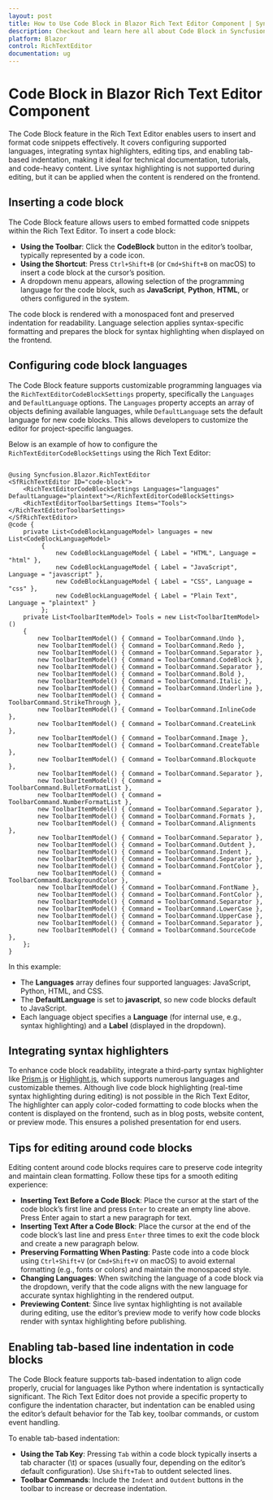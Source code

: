 ```yaml
---
layout: post
title: How to Use Code Block in Blazor Rich Text Editor Component | Syncfusion
description: Checkout and learn here all about Code Block in Syncfusion Blazor Rich Text Editor component and much more.
platform: Blazor
control: RichTextEditor
documentation: ug
---
```


# Code Block in Blazor Rich Text Editor Component

The Code Block feature in the Rich Text Editor enables users to insert and format code snippets effectively. It covers configuring supported languages, integrating syntax highlighters, editing tips, and enabling tab-based indentation, making it ideal for technical documentation, tutorials, and code-heavy content. Live syntax highlighting is not supported during editing, but it can be applied when the content is rendered on the frontend.

## Inserting a code block

The Code Block feature allows users to embed formatted code snippets within the Rich Text Editor. To insert a code block:

- **Using the Toolbar**: Click the **CodeBlock** button in the editor’s toolbar, typically represented by a code icon.
- **Using the Shortcut**: Press `Ctrl+Shift+B` (or `Cmd+Shift+B` on macOS) to insert a code block at the cursor’s position.
- A dropdown menu appears, allowing selection of the programming language for the code block, such as **JavaScript**, **Python**, **HTML**, or others configured in the system.

The code block is rendered with a monospaced font and preserved indentation for readability. Language selection applies syntax-specific formatting and prepares the block for syntax highlighting when displayed on the frontend.

## Configuring code block languages

The Code Block feature supports customizable programming languages via the `RichTextEditorCodeBlockSettings` property, specifically the `Languages` and `DefaultLanguage` options. The `Languages` property accepts an array of objects defining available languages, while `DefaultLanguage` sets the default language for new code blocks. This allows developers to customize the editor for project-specific languages.

Below is an example of how to configure the `RichTextEditorCodeBlockSettings` using the Rich Text Editor:

```cshtml

@using Syncfusion.Blazor.RichTextEditor
<SfRichTextEditor ID="code-block">
    <RichTextEditorCodeBlockSettings Languages="languages" DefaultLanguage="plaintext"></RichTextEditorCodeBlockSettings>
    <RichTextEditorToolbarSettings Items="Tools"></RichTextEditorToolbarSettings>
</SfRichTextEditor>
@code {
    private List<CodeBlockLanguageModel> languages = new List<CodeBlockLanguageModel>
         {
             new CodeBlockLanguageModel { Label = "HTML", Language = "html" },
             new CodeBlockLanguageModel { Label = "JavaScript", Language = "javascript" },
             new CodeBlockLanguageModel { Label = "CSS", Language = "css" },
             new CodeBlockLanguageModel { Label = "Plain Text", Language = "plaintext" }
         };
    private List<ToolbarItemModel> Tools = new List<ToolbarItemModel>()
    {
        new ToolbarItemModel() { Command = ToolbarCommand.Undo },
        new ToolbarItemModel() { Command = ToolbarCommand.Redo },
        new ToolbarItemModel() { Command = ToolbarCommand.Separator },
        new ToolbarItemModel() { Command = ToolbarCommand.CodeBlock },
        new ToolbarItemModel() { Command = ToolbarCommand.Separator },
        new ToolbarItemModel() { Command = ToolbarCommand.Bold },
        new ToolbarItemModel() { Command = ToolbarCommand.Italic },
        new ToolbarItemModel() { Command = ToolbarCommand.Underline },
        new ToolbarItemModel() { Command = ToolbarCommand.StrikeThrough },
        new ToolbarItemModel() { Command = ToolbarCommand.InlineCode },
        new ToolbarItemModel() { Command = ToolbarCommand.CreateLink },
        new ToolbarItemModel() { Command = ToolbarCommand.Image },
        new ToolbarItemModel() { Command = ToolbarCommand.CreateTable },
        new ToolbarItemModel() { Command = ToolbarCommand.Blockquote },
        new ToolbarItemModel() { Command = ToolbarCommand.Separator },
        new ToolbarItemModel() { Command = ToolbarCommand.BulletFormatList },
        new ToolbarItemModel() { Command = ToolbarCommand.NumberFormatList },
        new ToolbarItemModel() { Command = ToolbarCommand.Separator },
        new ToolbarItemModel() { Command = ToolbarCommand.Formats },
        new ToolbarItemModel() { Command = ToolbarCommand.Alignments },
        new ToolbarItemModel() { Command = ToolbarCommand.Separator },
        new ToolbarItemModel() { Command = ToolbarCommand.Outdent },
        new ToolbarItemModel() { Command = ToolbarCommand.Indent },
        new ToolbarItemModel() { Command = ToolbarCommand.Separator },
        new ToolbarItemModel() { Command = ToolbarCommand.FontColor },
        new ToolbarItemModel() { Command = ToolbarCommand.BackgroundColor },
        new ToolbarItemModel() { Command = ToolbarCommand.FontName },
        new ToolbarItemModel() { Command = ToolbarCommand.FontColor },
        new ToolbarItemModel() { Command = ToolbarCommand.Separator },
        new ToolbarItemModel() { Command = ToolbarCommand.LowerCase },
        new ToolbarItemModel() { Command = ToolbarCommand.UpperCase },
        new ToolbarItemModel() { Command = ToolbarCommand.Separator },
        new ToolbarItemModel() { Command = ToolbarCommand.SourceCode },
    };
}

```

In this example:

* The **Languages** array defines four supported languages: JavaScript, Python, HTML, and CSS.
* The **DefaultLanguage** is set to **javascript**, so new code blocks default to JavaScript.
* Each language object specifies a **Language** (for internal use, e.g., syntax highlighting) and a **Label** (displayed in the dropdown).

## Integrating syntax highlighters

To enhance code block readability, integrate a third-party syntax highlighter like [Prism.js](https://prismjs.com/) or [Highlight.js](https://highlightjs.org/), which supports numerous languages and customizable themes. Although live code block highlighting (real-time syntax highlighting during editing) is not possible in the Rich Text Editor, The highlighter can apply color-coded formatting to code blocks when the content is displayed on the frontend, such as in blog posts, website content, or preview mode. This ensures a polished presentation for end users.

## Tips for editing around code blocks

Editing content around code blocks requires care to preserve code integrity and maintain clean formatting. Follow these tips for a smooth editing experience:
* **Inserting Text Before a Code Block**: Place the cursor at the start of the code block’s first line and press `Enter` to create an empty line above. Press Enter again to start a new paragraph for text.
* **Inserting Text After a Code Block**: Place the cursor at the end of the code block’s last line and press `Enter` three times to exit the code block and create a new paragraph below.
* **Preserving Formatting When Pasting**: Paste code into a code block using `Ctrl+Shift+V` (or `Cmd+Shift+V` on macOS) to avoid external formatting (e.g., fonts or colors) and maintain the monospaced style.
* **Changing Languages**: When switching the language of a code block via the dropdown, verify that the code aligns with the new language for accurate syntax highlighting in the rendered output.
* **Previewing Content**: Since live syntax highlighting is not available during editing, use the editor’s preview mode to verify how code blocks render with syntax highlighting before publishing.

## Enabling tab-based line indentation in code blocks

The Code Block feature supports tab-based indentation to align code properly, crucial for languages like Python where indentation is syntactically significant. The Rich Text Editor does not provide a specific property to configure the indentation character, but indentation can be enabled using the editor’s default behavior for the Tab key, toolbar commands, or custom event handling.

To enable tab-based indentation:

* **Using the Tab Key**: Pressing `Tab` within a code block typically inserts a tab character (\t) or spaces (usually four, depending on the editor’s default configuration). Use `Shift+Tab` to outdent selected lines.
* **Toolbar Commands**: Include the `Indent` and `Outdent` buttons in the toolbar to increase or decrease indentation.
